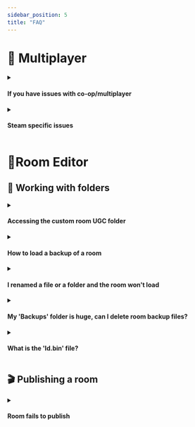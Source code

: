 ```yaml
---
sidebar_position: 5
title: "FAQ"
---
```



# 🤼 Multiplayer

<details><summary><h4>If you have issues with co-op/multiplayer</h4></summary>

 - Make sure you are online
 - Make sure you've invited at least one player
 - Try hosting with both normal and legacy hosting mode
 - Disable firewall
 - Make sure all the players have the same game version.
 - Make sure that if you are playing a workshop map, all the players have it installed (just click Subscribe in the Workshop)
 - Try restarting your PC

</details>

<details><summary><h4>Steam specific issues</h4></summary>

 - Make sure you're online and connected to Steam
 - Check if Steam servers are down
 - Verify game files on Steam (right click the game in the Steam library > Properties > Local files > Verify...)

</details>

# 🔨Room Editor

## 📁 Working with folders

<details><summary> <h4>Accessing the custom room UGC folder</h4></summary> 

All custom rooms are located in their own folders in the UGC folder. There is a button in the Room Editor menu that opens the correct room folder for you.
![UGC Button](./img/UGCButton.png)

Mac users cannot open it this way because the folder is within the hidden "library" folder that you will need to make visible/accessible.

UGC folder path:
```
Windows: %USERPROFILE%\AppData\LocalLow\Pine Studio\Escape Simulator\UGC
Mac: user/Library/Application Support/Pine Studio/Escape Simulator
```

📓 **Note:** The UGC folder contains your custom created rooms and rooms copied from other creators. Rooms you subscribed to are located in another folder.

</details>

<details><summary><h4>How to load a backup of a room</h4></summary> 

1. Open the room UGC folder where the 'Room.room' file is located
2. Rename the 'Room.room' file
3. Open the 'Backups' folder
4. Choose a backup file you want to revert to (probably the one created most recently)
5. Copy and paste the chosen backup file to the place where the 'Room.room' file was
6. Backup files have a different extension, e.g. 'Room.roombk1auto', rename the new backup file to 'Room.room'

Now you can restart the game and load the room in the Room Editor. If the room doesn't appear in the list 'Your Rooms' check the new file extension name again.

⚠️ **Important**: To load the room the file needs to be called exactly 'Room.room'

⚠️ **Important**: Be careful when deleting files, you could lose your room if you delete the wrong files.

</details>

<details><summary><h4>I renamed a file or a folder and the room won't load</h4></summary> 

All folders in the **base UGC** folder need to be named 'Room_*number*'. If you renamed the room folder just rename it back to that format, e.g. 'Room_1' or 'Room_22'.

The **room UGC** folder needs to contain these files:
 - 'Room.room'
 - 'Preview.jpg'
 - 'Id.bin' - if you published the room

If you renamed one of these files rename them back to these names and restart the game.

</details>


<details><summary><h4>My 'Backups' folder is huge, can I delete room backup files?</h4></summary> 

A backup file is created every time you press the play button to test the room while in the Room Editor, which can create a lot of files. You can delete any file from the 'Backups' folder you don't need. 

⚠️ **Important**: Deleting all backup files means you can lose your room if your original 'Room.room' file corrupts.

</details>

<details><summary><h4>What is the 'Id.bin' file?</h4></summary> 

The 'Id.bin' file is created when first publishing the room to the Steam workshop and it contains the ID of the Steam workshop item you published the room to. This file is not uploaded to the Steam workshop when publishing the room and only the publisher of the room should have access to it.

⚠️ **Important**: Deleting this file means you won't be able to update the workshop room.

</details>

## 🎬 Publishing a room

<details><summary> <h4>Room fails to publish</h4></summary> 

1. Make sure you're logged into Steam
2. Make sure Steam servers are up and running
3. Make sure you're on an account that owns the game. Steam blocks uploads to the workshop from accounts that have the game Family shared.
4. Check if there is a 'tempPublish\_Room\_*number*' (e.g. 'tempPublish_Room_3') folder in the folder path below
```
Windows: %USERPROFILE%\AppData\LocalLow\Pine Studio\Escape Simulator\
Mac: user/Library/Application Support/Pine Studio/Escape Simulator/
```
If there is delete it and try uploading the room again.

⚠️ **Important**: Make sure you only delete the folder that starts with 'tempPublish_'.

</details>